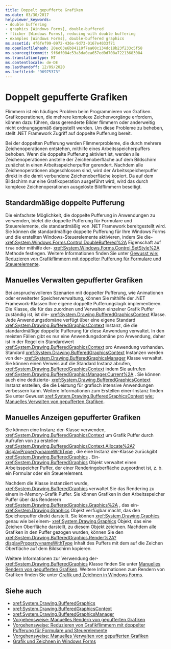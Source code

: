 ```yaml
---
title: Doppelt gepufferte Grafiken
ms.date: 03/30/2017
helpviewer_keywords:
- double buffering
- graphics [Windows Forms], double-buffered
- flicker [Windows Forms], reducing with double buffering
- examples [Windows Forms], double-buffered graphics
ms.assetid: 4f6fef99-0972-436e-9d73-0167e4033f71
ms.openlocfilehash: 20ec03e6b84110f7ea00c134dc18b23f233c5f58
ms.sourcegitcommit: 9f6df084c53a3da0ea657ed0d708a72213683084
ms.translationtype: MT
ms.contentlocale: de-DE
ms.lasthandoff: 12/09/2020
ms.locfileid: "96975373"
---
```

# <a name="double-buffered-graphics"></a>Doppelt gepufferte Grafiken
Flimmern ist ein häufiges Problem beim Programmieren von Grafiken. Grafikoperationen, die mehrere komplexe Zeichenvorgänge erfordern, können dazu führen, dass gerenderte Bilder flimmern oder anderweitig nicht ordnungsgemäß dargestellt werden. Um diese Probleme zu beheben, stellt .NET Framework Zugriff auf doppelte Pufferung bereit.  
  
 Bei der doppelten Pufferung werden Flimmerprobleme, die durch mehrere Zeichenoperationen entstehen, mithilfe eines Arbeitsspeicherpuffers behoben. Wenn die doppelte Pufferung aktiviert ist, werden alle Zeichenoperationen anstelle der Zeichenoberfläche auf dem Bildschirm zunächst in einen Arbeitsspeicherpuffer gerendert. Nachdem alle Zeichenoperationen abgeschlossen sind, wird der Arbeitsspeicherpuffer direkt in die damit verbundene Zeichenoberfläche kopiert. Da auf dem Bildschirm nur eine Grafikoperation ausgeführt wird, wird das durch komplexe Zeichenoperationen ausgelöste Bildflimmern beseitigt.  
  
## <a name="default-double-buffering"></a>Standardmäßige doppelte Pufferung  
 Die einfachste Möglichkeit, die doppelte Pufferung in Anwendungen zu verwenden, bietet die doppelte Pufferung für Formulare und Steuerelemente, die standardmäßig von .NET Framework bereitgestellt wird. Sie können die standardmäßige doppelte Pufferung für Ihre Windows Forms und die erstellten Windows-Steuerelemente aktivieren, indem Sie die- <xref:System.Windows.Forms.Control.DoubleBuffered%2A> Eigenschaft auf `true` oder mithilfe der- <xref:System.Windows.Forms.Control.SetStyle%2A> Methode festlegen. Weitere Informationen finden Sie unter [Gewusst wie: Reduzieren von Grafikflimmern mit doppelter Pufferung für Formulare und Steuerelemente](how-to-reduce-graphics-flicker-with-double-buffering-for-forms-and-controls.md).  
  
## <a name="manually-managing-buffered-graphics"></a>Manuelles Verwalten gepufferter Grafiken  
 Bei anspruchsvolleren Szenarien mit doppelter Pufferung, wie Animationen oder erweiterter Speicherverwaltung, können Sie mithilfe der .NET Framework-Klassen Ihre eigene doppelte Pufferungslogik implementieren. Die Klasse, die für das zuordnen und Verwalten einzelner Grafik Puffer zuständig ist, ist die- <xref:System.Drawing.BufferedGraphicsContext> Klasse. Jede Anwendungsdomäne verfügt über eine eigene Standard <xref:System.Drawing.BufferedGraphicsContext> Instanz, die die standardmäßige doppelte Pufferung für diese Anwendung verwaltet. In den meisten Fällen gibt es nur eine Anwendungsdomäne pro Anwendung, daher ist in der Regel ein Standardwert <xref:System.Drawing.BufferedGraphicsContext> pro Anwendung vorhanden. Standard <xref:System.Drawing.BufferedGraphicsContext> Instanzen werden von der- <xref:System.Drawing.BufferedGraphicsManager> Klasse verwaltet. Sie können einen Verweis auf die Standard Instanz abrufen, <xref:System.Drawing.BufferedGraphicsContext> indem Sie aufrufen <xref:System.Drawing.BufferedGraphicsManager.Current%2A> . Sie können auch eine dedizierte- <xref:System.Drawing.BufferedGraphicsContext> Instanz erstellen, die die Leistung für grafisch intensive Anwendungen verbessern kann. Weitere Informationen zum Erstellen einer-Instanz finden Sie unter Gewusst <xref:System.Drawing.BufferedGraphicsContext> [wie: Manuelles Verwalten von gepufferten Grafiken](how-to-manually-manage-buffered-graphics.md).  
  
## <a name="manually-displaying-buffered-graphics"></a>Manuelles Anzeigen gepufferter Grafiken  
 Sie können eine Instanz der-Klasse verwenden, <xref:System.Drawing.BufferedGraphicsContext> um Grafik Puffer durch Aufrufen von zu erstellen <xref:System.Drawing.BufferedGraphicsContext.Allocate%2A?displayProperty=nameWithType> , die eine Instanz der-Klasse zurückgibt <xref:System.Drawing.BufferedGraphics> . Ein- <xref:System.Drawing.BufferedGraphics> Objekt verwaltet einen Arbeitsspeicher Puffer, der einer Renderingoberfläche zugeordnet ist, z. b. ein Formular oder ein Steuerelement.  
  
 Nachdem die Klasse instanziiert wurde, <xref:System.Drawing.BufferedGraphics> verwaltet Sie das Rendering zu einem in-Memory-Grafik Puffer. Sie können Grafiken in den Arbeitsspeicher Puffer über das Renderern <xref:System.Drawing.BufferedGraphics.Graphics%2A> , das ein- <xref:System.Drawing.Graphics> Objekt verfügbar macht, das den Speicherpuffer direkt darstellt. Sie können <xref:System.Drawing.Graphics> genau wie bei einem- <xref:System.Drawing.Graphics> Objekt, das eine Zeichen Oberfläche darstellt, zu diesem Objekt zeichnen. Nachdem alle Grafiken in den Puffer gezogen wurden, können Sie den <xref:System.Drawing.BufferedGraphics.Render%2A?displayProperty=nameWithType> Inhalt des Puffers mit dem auf die Zeichen Oberfläche auf dem Bildschirm kopieren.  
  
 Weitere Informationen zur Verwendung der- <xref:System.Drawing.BufferedGraphics> Klasse finden Sie unter [Manuelles Rendern von gepufferten Grafiken](how-to-manually-render-buffered-graphics.md). Weitere Informationen zum Rendern von Grafiken finden Sie unter [Grafik und Zeichnen in Windows Forms](graphics-and-drawing-in-windows-forms.md).  
  
## <a name="see-also"></a>Siehe auch

- <xref:System.Drawing.BufferedGraphics>
- <xref:System.Drawing.BufferedGraphicsContext>
- <xref:System.Drawing.BufferedGraphicsManager>
- [Vorgehensweise: Manuelles Rendern von gepufferten Grafiken](how-to-manually-render-buffered-graphics.md)
- [Vorgehensweise: Reduzieren von Grafikflimmern mit doppelter Pufferung für Formulare und Steuerelemente](how-to-reduce-graphics-flicker-with-double-buffering-for-forms-and-controls.md)
- [Vorgehensweise: Manuelles Verwalten von gepufferten Grafiken](how-to-manually-manage-buffered-graphics.md)
- [Grafik und Zeichnen in Windows Forms](graphics-and-drawing-in-windows-forms.md)
